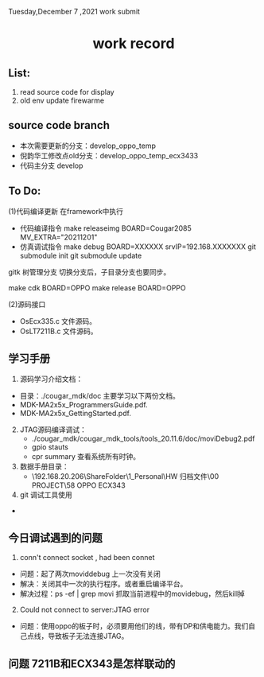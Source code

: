 Tuesday,December 7 ,2021  work submit 

# <center> work record


## List:
1. read source code for display 
2. old env update firewarme

## source code branch 
- 本次需要更新的分支：develop_oppo_temp
- 倪韵华工修改点old分支：develop_oppo_temp_ecx3433
- 代码主分支 develop

## To Do:
(1)代码编译更新
在framework中执行
-  代码编译指令  make releaseimg BOARD=Cougar2085 MV_EXTRA="20211201"
-  仿真调试指令  make debug BOARD=XXXXXX srvIP=192.168.XXXXXXX 
git submodule init 
git submodule update

gitk 树管理分支
切换分支后，子目录分支也要同步。

make cdk BOARD=OPPO
make release BOARD=OPPO


(2)源码接口
- OsEcx335.c 文件源码。
- OsLT7211B.c 文件源码。   


## 学习手册
1. 源码学习介绍文档：
- 目录：./cougar_mdk/doc 主要学习以下两份文档。
- MDK-MA2x5x_ProgrammersGuide.pdf.
- MDK-MA2x5x_GettingStarted.pdf.
2. JTAG源码编译调试：
   - ./cougar_mdk/cougar_mdk_tools/tools_20.11.6/doc/moviDebug2.pdf 
   - gpio stauts  
   - cpr summary 查看系统所有时钟。
3. 数据手册目录：
   - \\192.168.20.206\ShareFolder\1_Personal\HW 归档文件\00 PROJECT\58 OPPO ECX343
4. git 调试工具使用


+

## 今日调试遇到的问题
1. conn't  connect socket , had been connet 
- 问题：起了两次moviddebug 上一次没有关闭
- 解决：关闭其中一次的执行程序。或者重启编译平台。
- 解决过程：ps -ef | grep movi 抓取当前进程中的movidebug，然后kill掉
2. Could not connect to server:JTAG error
- 问题：使用oppo的板子时，必须要用他们的线，带有DP和供电能力。我们自己点线，导致板子无法连接JTAG。
  


## 问题 7211B和ECX343是怎样联动的


